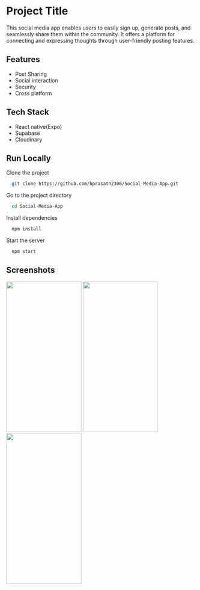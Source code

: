 
# Project Title

This social media app enables users to easily sign up, generate posts, and seamlessly share them within the community. It offers a platform for connecting and expressing thoughts through user-friendly posting features.


## Features

- Post Sharing
- Social interaction
- Security
- Cross platform


## Tech Stack

- React native(Expo)
- Supabase
- Cloudinary


## Run Locally

Clone the project

```bash
  git clone https://github.com/hprasath2306/Social-Media-App.git
```

Go to the project directory

```bash
  cd Social-Media-App
```

Install dependencies

```bash
  npm install
```

Start the server

```bash
  npm start
```


## Screenshots
<img src="https://github.com/hprasath2306/Social-Media-App/assets/142329080/d4c940d6-6c83-42a4-a762-0ff3af1b51d0" width="200" height="400" />
<img src="https://github.com/hprasath2306/Social-Media-App/assets/142329080/297ae24b-47f4-4dfd-a194-79be5692638b" width="200" height="400" />
<img src="https://github.com/hprasath2306/Social-Media-App/assets/142329080/fc4d8dd0-3a22-4f98-a741-bcc9654d789b" width="200" height="400" />



